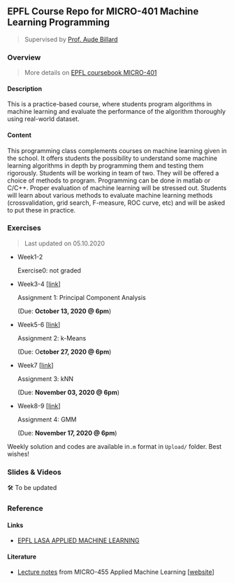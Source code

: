 ## EPFL Course Repo for MICRO-401 Machine Learning Programming

> Supervised by [Prof. Aude Billard](https://people.epfl.ch/aude.billard)

### Overview

> More details on [EPFL coursebook MICRO-401](https://edu.epfl.ch/coursebook/en/machine-learning-programming-MICRO-401)

#### Description

This is a practice-based course, where students program algorithms in machine learning and evaluate the performance of the algorithm thoroughly using real-world dataset.

#### Content

This programming class complements courses on machine learning given in the school. It offers students the possibility to understand some machine learning algorithms in depth by programming them and testing them rigorously. Students will be working in team of two. They will be offered a choice of methods to program. Programming can be done in matlab or C/C++. Proper evaluation of machine learning will be stressed out. Students will learn about various methods to evaluate machine learning methods (crossvalidation, grid search, F-measure, ROC curve, etc) and will be asked to put these in practice.

### Exercises

> Last updated on 05.10.2020

- Week1-2

  Exercise0: not graded

- Week3-4 [[link](https://github.com/hibetterheyj/EPFL_MICRO-401/tree/master/Week3_4)]

  Assignment 1: Principal Component Analysis
  
  (Due: **October 13, 2020 @ 6pm**)
  
- Week5-6 [[link](https://github.com/hibetterheyj/EPFL_MICRO-401/tree/master/Week5_6)]

  Assignment 2: k-Means

  (Due: O**ctober 27, 2020 @ 6pm**)
  
- Week7 [[link](https://github.com/hibetterheyj/EPFL_MICRO-401/tree/master/Week7)]

  Assignment 3: kNN

  (Due: **November 03, 2020 @ 6pm**)
  
- Week8-9 [[link]([link](https://github.com/hibetterheyj/EPFL_MICRO-401/tree/master/Week8_9))]

  Assignment 4: GMM

  (Due: **November 17, 2020 @ 6pm**)

Weekly solution and codes are available in`.m` format in `Upload/` folder. Best wishes!

### Slides & Videos

🛠 To be updated

### Reference

#### Links

- [EPFL LASA APPLIED MACHINE LEARNING](http://lasa.epfl.ch/teaching/lectures/ML_Msc/index.php)

#### Literature

- [Lecture notes](http://lasa.epfl.ch/teaching/lectures/ML_Msc/Lecture_Notes/ML_Lecture_Notes_v2016-AML.pdf) from MICRO-455 Applied Machine Learning [[website](http://lasa.epfl.ch/teaching/lectures/ML_Msc/index.php)]